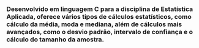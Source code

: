 <h3>Desenvolvido em linguagem C para a disciplina de Estatística Aplicada, oferece vários tipos de cálculos estatísticos, como cálculo da média, moda e mediana, além de cálculos mais avançados, como o desvio padrão, intervalo de confiança e o cálculo do tamanho da amostra.</h3>

